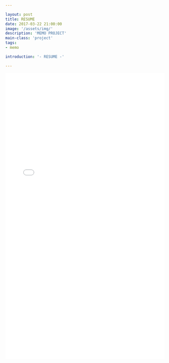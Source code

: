 ```yaml
---

layout: post
title: RESUME
date: 2017-03-22 21:00:00
image: '/assets/img/'
description: 'MEMO PROJECT'
main-class: 'project'
tags: 
- memo

introduction: '- RESUME -'

---
```


<iframe width="100%" height="900" src="/project/resume/index.html" frameborder="0" allowfullscreen></iframe>
